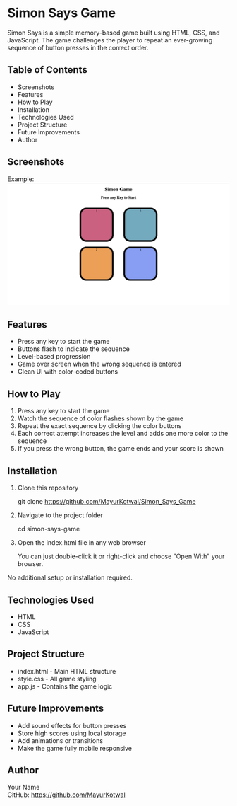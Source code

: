 # Simon Says Game

Simon Says is a simple memory-based game built using HTML, CSS, and JavaScript. The game challenges the player to repeat an ever-growing sequence of button presses in the correct order.

## Table of Contents

- Screenshots
- Features
- How to Play
- Installation
- Technologies Used
- Project Structure
- Future Improvements
- Author

## Screenshots

Example:
![Simon Game Screenshot](Ss.png)

## Features

- Press any key to start the game
- Buttons flash to indicate the sequence
- Level-based progression
- Game over screen when the wrong sequence is entered
- Clean UI with color-coded buttons

## How to Play

1. Press any key to start the game
2. Watch the sequence of color flashes shown by the game
3. Repeat the exact sequence by clicking the color buttons
4. Each correct attempt increases the level and adds one more color to the sequence
5. If you press the wrong button, the game ends and your score is shown

## Installation

1. Clone this repository

   git clone https://github.com/MayurKotwal/Simon_Says_Game

2. Navigate to the project folder

   cd simon-says-game

3. Open the index.html file in any web browser

   You can just double-click it or right-click and choose "Open With" your browser.

No additional setup or installation required.

## Technologies Used

- HTML
- CSS
- JavaScript

## Project Structure

- index.html - Main HTML structure
- style.css - All game styling
- app.js - Contains the game logic

## Future Improvements

- Add sound effects for button presses
- Store high scores using local storage
- Add animations or transitions
- Make the game fully mobile responsive

## Author

Your Name  
GitHub: https://github.com/MayurKotwal
